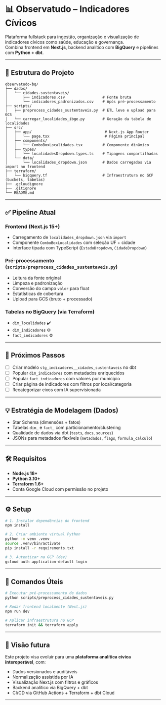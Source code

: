 # 📊 Observatudo – Indicadores Cívicos

Plataforma fullstack para ingestão, organização e visualização de indicadores cívicos como saúde, educação e governança.  
Combina frontend em **Next.js**, backend analítico com **BigQuery** e pipelines com **Python + dbt**.

---

## 📁 Estrutura do Projeto

```
observatudo-bq/
├── dados/
│   └── cidades-sustentaveis/
│       ├── indicadores.csv                 # Fonte bruta
│       └── indicadores_padronizados.csv    # Após pré-processamento
├── scripts/
│   ├── preprocess_cidades_sustentaveis.py  # ETL leve e upload para GCS
│   └── carregar_localidades_ibge.py        # Geração da tabela de localidades
├── src/
│   ├── app/                                 # Next.js App Router
│   │   └── page.tsx                         # Página principal
│   ├── components/
│   │   └── ComboBoxLocalidades.tsx         # Componente dinâmico
│   ├── types/
│   │   └── localidadesDropdown.types.ts    # Tipagens compartilhadas
│   └── data/
│       └── localidades_dropdown.json       # Dados carregados via import no frontend
├── terraform/
│   └── bigquery.tf                         # Infraestrutura no GCP (buckets, tabelas)
├── .gcloudignore
├── .gitignore
└── README.md
```

---

## ✅ Pipeline Atual

### Frontend (Next.js 15+)
- Carregamento de `localidades_dropdown.json` via `import`
- Componente `ComboBoxLocalidades` com seleção UF + cidade
- Interface tipada com TypeScript (`EstadoDropdown`, `CidadeDropdown`)

### Pré-processamento (`scripts/preprocess_cidades_sustentaveis.py`)
- Leitura da fonte original
- Limpeza e padronização
- Conversão do campo `valor` para float
- Estatísticas de cobertura
- Upload para GCS (bruto + processado)

### Tabelas no BigQuery (via Terraform)
- `dim_localidades` ✔️
- `dim_indicadores` ⚙️
- `fact_indicadores` ⚙️

---

## 🔁 Próximos Passos

- [ ] Criar modelo `stg_indicadores__cidades_sustentaveis` no dbt  
- [ ] Popular `dim_indicadores` com metadados enriquecidos  
- [ ] Popular `fact_indicadores` com valores por município  
- [ ] Criar página de indicadores com filtros por local/categoria  
- [ ] Recategorizar eixos com IA supervisionada  

---

## 💡 Estratégia de Modelagem (Dados)

- Star Schema (dimensões + fatos)  
- Tabelas `dim_` e `fact_` com particionamento/clustering  
- Qualidade de dados via dbt (`tests`, `docs`, `sources`)  
- JSONs para metadados flexíveis (`metadados`, `flags`, `formula_calculo`)  

---

## 🛠️ Requisitos

- **Node.js 18+**
- **Python 3.10+**
- **Terraform 1.6+**
- Conta Google Cloud com permissão no projeto

---

## ⚙️ Setup

```bash
# 1. Instalar dependências do frontend
npm install

# 2. Criar ambiente virtual Python
python -m venv .venv
source .venv/bin/activate
pip install -r requirements.txt

# 3. Autenticar na GCP (dev)
gcloud auth application-default login
```

---

## 🚀 Comandos Úteis

```bash
# Executar pré-processamento de dados
python scripts/preprocess_cidades_sustentaveis.py

# Rodar frontend localmente (Next.js)
npm run dev

# Aplicar infraestrutura no GCP
terraform init && terraform apply
```

---

## 🧠 Visão futura

Este projeto visa evoluir para uma **plataforma analítica cívica interoperável**, com:

- Dados versionados e auditáveis
- Normalização assistida por IA
- Visualização Next.js com filtros e gráficos
- Backend analítico via BigQuery + dbt
- CI/CD via GitHub Actions + Terraform + dbt Cloud

---
